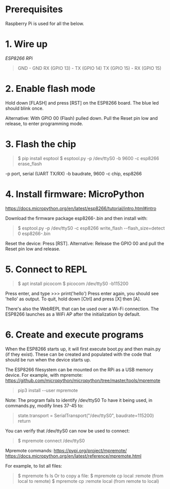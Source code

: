 # Prerequisites
Raspberry Pi is used for all the below.

# 1. Wire up
 *ESP8266*      *RPi*
> GND          - GND
> RX (GPIO 13) - TX (GPIO 14)
> TX (GPIO 15) - RX (GPIO 15)

# 2. Enable flash mode
Hold down [FLASH] and press [RST] on the ESP8266 board.
The blue led should blink once.

Alternative: With GPIO 00 (Flash) pulled down.
Pull the Reset pin low and release, to enter programming mode.

# 3. Flash the chip
> $ pip install esptool
> $ esptool.py -p /dev/ttyS0 -b 9600 -c esp8266 erase_flash

-p port, serial (UART TX/RX)
-b baudrate, 9600
-c chip, esp8266

# 4. Install firmware: MicroPython
https://docs.micropython.org/en/latest/esp8266/tutorial/intro.html#intro

Download the firmware package esp8266-<pkg>.bin and then install with:
> $ esptool.py -p /dev/ttyS0 -c esp8266 write_flash --flash_size=detect 0 esp8266-<version>.bin

Reset the device: Press [RST].
Alternative: Release the GPIO 00 and pull the Reset pin low and release.

# 5. Connect to REPL
> $ apt install picocom
> $ picocom /dev/ttyS0 -b115200

Press enter, and type >>> print('hello')
Press enter again, you should see 'hello' as output.
To quit, hold down [Ctrl] and press [X] then [A].

There's also the WebREPL that can be used over a Wi-Fi connection.
The ESP8266 launches as a WiFi AP after the initialization by default.

# 6. Create and execute programs
When the ESP8266 starts up, it will first execute boot.py and then main.py (if they exist).
These can be created and populated with the code that should be run when the device starts up.

The ESP8266 filesystem can be mounted on the RPi as a USB memory device.
For example, with mpremote: https://github.com/micropython/micropython/tree/master/tools/mpremote
> pip3 install --user mpremote

Note: The program fails to identify /dev/ttyS0
To have it being used, in commands.py, modify lines 37-45 to:
> state.transport = SerialTransport("/dev/ttyS0", baudrate=115200)
> return

You can verify that /dev/ttyS0 can now be used to connect:
> $ mpremote connect /dev/ttyS0

Mpremote commands:
https://pypi.org/project/mpremote/
https://docs.micropython.org/en/latest/reference/mpremote.html

For example, to list all files: 
> $ mpremote fs ls
Or to copy a file: 
> $ mpremote cp local :remote (from local to remote)
> $ mpremote cp :remote local (from remote to local)

